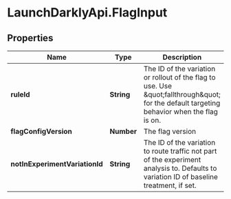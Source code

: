 # LaunchDarklyApi.FlagInput

## Properties

Name | Type | Description | Notes
------------ | ------------- | ------------- | -------------
**ruleId** | **String** | The ID of the variation or rollout of the flag to use. Use \&quot;fallthrough\&quot; for the default targeting behavior when the flag is on. | 
**flagConfigVersion** | **Number** | The flag version | 
**notInExperimentVariationId** | **String** | The ID of the variation to route traffic not part of the experiment analysis to. Defaults to variation ID of baseline treatment, if set. | [optional] 


